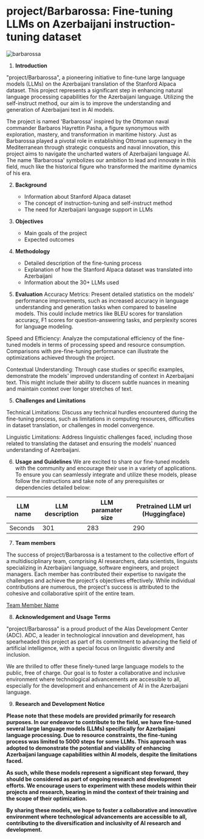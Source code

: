 # project/Barbarossa: Fine-tuning LLMs on Azerbaijani instruction-tuning dataset

![barbarossa](https://github.com/Alas-Development-Center/project-barbarossa/assets/31247506/c4b25e4d-06a3-4d84-ac5f-0ee0f9aa49b6)


1. **Introduction**

"project/Barbarossa", a pioneering initiative to fine-tune large language models (LLMs) on the Azerbaijani translation of the Stanford Alpaca dataset. This project represents a significant step in enhancing natural language processing capabilities for the Azerbaijani language. Utilizing the self-instruct method, our aim is to improve the understanding and generation of Azerbaijani text in AI models.

The project is named 'Barbarossa' inspired by the Ottoman naval commander Barbaros Hayrettin Pasha, a figure synonymous with exploration, mastery, and transformation in maritime history. Just as Barbarossa played a pivotal role in establishing Ottoman supremacy in the Mediterranean through strategic conquests and naval innovation, this project aims to navigate the uncharted waters of Azerbaijani language AI. The name 'Barbarossa' symbolizes our ambition to lead and innovate in this field, much like the historical figure who transformed the maritime dynamics of his era.


2. **Background**
   - Information about Stanford Alpaca dataset
   - The concept of instruction-tuning and self-instruct method
   - The need for Azerbaijani language support in LLMs

3. **Objectives**
   - Main goals of the project
   - Expected outcomes

4. **Methodology**
   - Detailed description of the fine-tuning process
   - Explanation of how the Stanford Alpaca dataset was translated into Azerbaijani
   - Information about the 30+ LLMs used

5. **Evaluation**
Accuracy Metrics: Present detailed statistics on the models' performance improvements, such as increased accuracy in language understanding and generation tasks when compared to baseline models. This could include metrics like BLEU scores for translation accuracy, F1 scores for question-answering tasks, and perplexity scores for language modeling.
   
Speed and Efficiency: Analyze the computational efficiency of the fine-tuned models in terms of processing speed and resource consumption. Comparisons with pre-fine-tuning performance can illustrate the optimizations achieved through the project.

Contextual Understanding: Through case studies or specific examples, demonstrate the models' improved understanding of context in Azerbaijani text. This might include their ability to discern subtle nuances in meaning and maintain context over longer stretches of text.

5. **Challenges and Limitations**
   
Technical Limitations: Discuss any technical hurdles encountered during the fine-tuning process, such as limitations in computing resources, difficulties in dataset translation, or challenges in model convergence.

Linguistic Limitations: Address linguistic challenges faced, including those related to translating the dataset and ensuring the models' nuanced understanding of Azerbaijani.

6. **Usage and Guidelines**
 We are excited to share our fine-tuned models with the community and encourage their use in a variety of applications. To ensure you can seamlessly integrate and utilize these models, please follow the instructions and take note of any prerequisites or dependencies detailed below:

  LLM name | LLM description | LLM paramater size | Pretrained LLM url (Huggingface) | 
--- | --- | --- | --- |
Seconds | 301 | 283 | 290 | 
      
7. **Team members**

The success of project/Barbarossa is a testament to the collective effort of a multidisciplinary team, comprising AI researchers, data scientists, linguists specializing in Azerbaijani language, software engineers, and project managers. Each member has contributed their expertise to navigate the challenges and achieve the project's objectives effectively. While individual contributions are numerous, the project's success is attributed to the cohesive and collaborative spirit of the entire team.


[Team Member Name]()

      
8. **Acknowledgement and Usage Terms**

"project/Barbarossa" is a proud product of the Alas Development Center (ADC). ADC, a leader in technological innovation and development, has spearheaded this project as part of its commitment to advancing the field of artificial intelligence, with a special focus on linguistic diversity and inclusion.

We are thrilled to offer these finely-tuned large language models to the public, free of charge. Our goal is to foster a collaborative and inclusive environment where technological advancements are accessible to all, especially for the development and enhancement of AI in the Azerbaijani language.


9. **Research and Development Notice**

__Please note that these models are provided primarily for research purposes. In our endeavor to contribute to the field, we have fine-tuned several large language models (LLMs) specifically for Azerbaijani language processing. Due to resource constraints, the fine-tuning process was limited to 5000 steps for some LLMs. This approach was adopted to demonstrate the potential and viability of enhancing Azerbaijani language capabilities within AI models, despite the limitations faced.__

__As such, while these models represent a significant step forward, they should be considered as part of ongoing research and development efforts. We encourage users to experiment with these models within their projects and research, bearing in mind the context of their training and the scope of their optimization.__

__By sharing these models, we hope to foster a collaborative and innovative environment where technological advancements are accessible to all, contributing to the diversification and inclusivity of AI research and development.__
